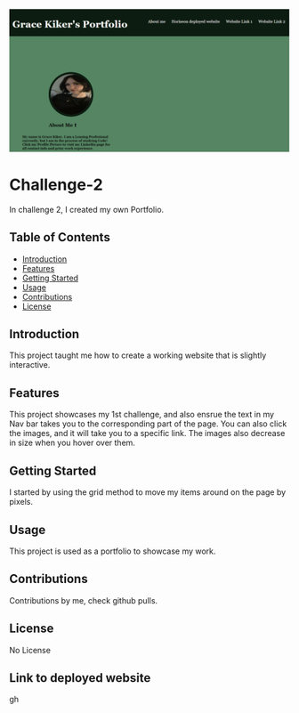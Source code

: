 ![Alt text](image-1.png)
# Challenge-2
In challenge 2, I created my own Portfolio.
## Table of Contents
- [Introduction](#introduction)
- [Features](#features)
- [Getting Started](#getting-started)
- [Usage](#usage)
- [Contributions](#contributions)
- [License](#license)
## Introduction
This project taught me how to create a working website that is slightly interactive.
## Features
This project showcases my 1st challenge, and also ensrue the text in my Nav bar takes you to the corresponding part of the page. You can also click the images, and it will take you to a specific link. The images also decrease in size when you hover over them.
## Getting Started
I started by using the grid method to move my items around on the page by pixels. 
## Usage
This project is used as a portfolio to showcase my work.
## Contributions
Contributions by me, check github pulls.
## License
No License
## Link to deployed website
gh